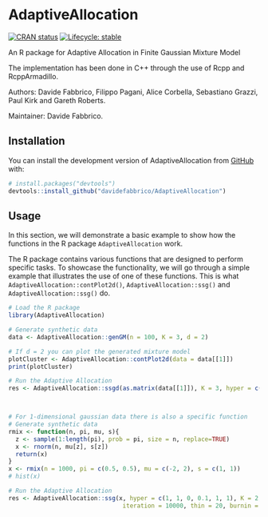 <!-- README.md is generated from README.Rmd. Please edit that file -->

# AdaptiveAllocation

<!-- badges: start -->

[![CRAN
status](https://img.shields.io/cran/v/invent)](https://CRAN.R-project.org/package=invent)
[![Lifecycle:
stable](https://img.shields.io/badge/lifecycle-stable-brightgreen.svg)](https://lifecycle.r-lib.org/articles/stages.html#stable)
<!-- badges: end -->

An R package for Adaptive Allocation in Finite Gaussian Mixture Model

The implementation has been done in C++ through the use of Rcpp and
RcppArmadillo.

Authors: Davide Fabbrico, Filippo Pagani, Alice Corbella, Sebastiano Grazzi, Paul Kirk and Gareth Roberts.

Maintainer: Davide Fabbrico.

## Installation

You can install the development version of AdaptiveAllocation from
[GitHub](https://github.com/) with:

``` r
# install.packages("devtools")
devtools::install_github("davidefabbrico/AdaptiveAllocation")
```

## Usage

In this section, we will demonstrate a basic example to show how the
functions in the R package `AdaptiveAllocation` work.

The R package contains various functions that are designed to perform
specific tasks. To showcase the functionality, we will go through a
simple example that illustrates the use of one of these functions. This
is what `AdaptiveAllocation::contPlot2d()`, `AdaptiveAllocation::ssg()` and  `AdaptiveAllocation::ssg()` do.

``` r
# Load the R package
library(AdaptiveAllocation)

# Generate synthetic data
data <- AdaptiveAllocation::genGM(n = 100, K = 3, d = 2)

# If d = 2 you can plot the generated mixture model
plotCluster <- AdaptiveAllocation::contPlot2d(data = data[[1]])
print(plotCluster)

# Run the Adaptive Allocation 
res <- AdaptiveAllocation::ssgd(as.matrix(data[[1]]), K = 3, hyper = c(1, 1, 0, 0.1, 1, 1))



# For 1-dimensional gaussian data there is also a specific function
# Generate synthetic data
rmix <- function(n, pi, mu, s){
  z <- sample(1:length(pi), prob = pi, size = n, replace=TRUE)
  x <- rnorm(n, mu[z], s[z])
  return(x)
}
x <- rmix(n = 1000, pi = c(0.5, 0.5), mu = c(-2, 2), s = c(1, 1))
# hist(x)

# Run the Adaptive Allocation 
res <- AdaptiveAllocation::ssg(x, hyper = c(1, 1, 0, 0.1, 1, 1), K = 2,
                                iteration = 10000, thin = 20, burnin = 500)
